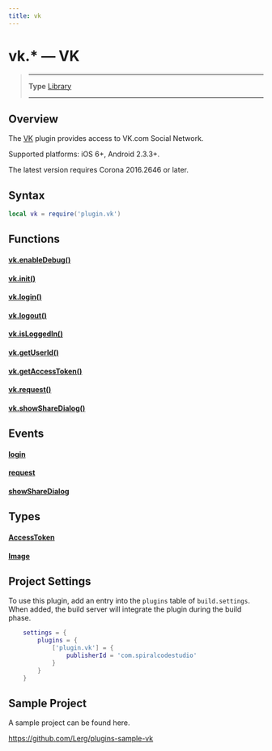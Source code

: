 ```yaml
---
title: vk
---
```

# vk.* &mdash; VK

> --------------------- ------------------------------------------------------------------------------------------
> __Type__              [Library](https://docs.coronalabs.com/api/type/library.html)
> --------------------- ------------------------------------------------------------------------------------------


## Overview

The [VK](https://marketplace.coronalabs.com/plugin/vk) plugin provides access to VK.com Social Network.

Supported platforms: iOS 6+, Android 2.3.3+.

The latest version requires Corona 2016.2646 or later.

## Syntax
```lua
local vk = require('plugin.vk')  
```
## Functions

#### [vk.enableDebug()](/plugin/vk/enableDebug)

#### [vk.init()](/plugin/vk/init)

#### [vk.login()](/plugin/vk/login)

#### [vk.logout()](/plugin/vk/logout)

#### [vk.isLoggedIn()](/plugin/vk/isLoggedIn)

#### [vk.getUserId()](/plugin/vk/getUserId)

#### [vk.getAccessToken()](/plugin/vk/getAccessToken)

#### [vk.request()](/plugin/vk/request)

#### [vk.showShareDialog()](/plugin/vk/showShareDialog)

## Events

#### [login](/plugin/vk/event/login/)

#### [request](/plugin/vk/event/request/)

#### [showShareDialog](/plugin/vk/event/showShareDialog/)

## Types

#### [AccessToken](/plugin/vk/type/AccessToken/)

#### [Image](/plugin/vk/type/Image/)

## Project Settings

To use this plugin, add an entry into the `plugins` table of `build.settings`. When added, the build server will integrate the plugin during the build phase.

```lua
	settings = {
		plugins = {
			['plugin.vk'] = {
				publisherId = 'com.spiralcodestudio'
			}
		}
	}
```

## Sample Project

A sample project can be found here.

https://github.com/Lerg/plugins-sample-vk